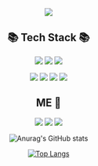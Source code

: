 

<div align="center">
<img src="https://capsule-render.vercel.app/api?type=wave&color=ffec99&height=300&section=header&text=console.log('Jeongeum');&fontColor=495057&fontSize=60" />

  
 
 ## 📚 Tech Stack 📚 

  
  <img src="https://img.shields.io/badge/HTML5-E34F26?style=flat-square&logo=HTML5&logoColor=white"/> <img src="https://img.shields.io/badge/CSS3-1572B6?style=flat-square&logo=CSS3&logoColor=white"/> <img src="https://img.shields.io/badge/Sass-CC6699?style=flat-square&logo=Sass&logoColor=white"/> 
  
  <img src="https://img.shields.io/badge/JavaScript-F7DF1E?style=flat-square&logo=JavaScript&logoColor=black"/>
<img src="https://img.shields.io/badge/React-61DAFB?style=flat-square&logo=React&logoColor=white"/>
<img src="https://img.shields.io/badge/Redux-764ABC?style=flat-square&logo=Redux&logoColor=white"/>
  <img src="https://img.shields.io/badge/PHP-777BB4?style=flat-square&logo=PHP&logoColor=white"/>

<br/>
  
## ME :thought_balloon:


<a href="https://jeongeum1202.tistory.com/"><img src="https://img.shields.io/badge/Blog-3A3A42?style=flat-square&logo=Telegraph&logoColor=white"/></a>
<a href="mailto:wjddma119@gmail.com"><img src="https://img.shields.io/badge/Gmail-EA4335?style=flat-square&logo=Gmail&logoColor=white"/></a> 
<a href="mailto:wjddma119@gmail.com"><img src="https://img.shields.io/badge/GitHub-181717?style=flat-square&logo=GitHub&logoColor=white"/></a> 

<!--<img src="https://img.shields.io/badge/Instagram-E4405F?style=flat-square&logo=Instagram&logoColor=white"/>-->

  
  
![Anurag's GitHub stats](https://github-readme-stats.vercel.app/api?username=Jeongeum&theme=graywhite&show_icons=true)
  
[![Top Langs](https://github-readme-stats.vercel.app/api/top-langs/?username=Jeongeum&layout=compact)](https://github.com/anuraghazra/github-readme-stats)
</div>

<!--
**Jeongeum/Jeongeum** is a ✨ _special_ ✨ repository because its `README.md` (this file) appears on your GitHub profile.

Here are some ideas to get you started:

- 🔭 I’m currently working on ...
- 🌱 I’m currently learning ...
- 👯 I’m looking to collaborate on ...
- 🤔 I’m looking for help with ...
- 💬 Ask me about ...
- 📫 How to reach me: ...
- 😄 Pronouns: ...
- ⚡ Fun fact: ...
-->
